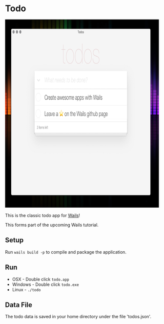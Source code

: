 # Todo

<p align="center">
  <img width="800" height="616" src="./docs/images/todo-app.png">
</p>

This is the classic todo app for [Wails](https://github.com/wailsapp/wails)!

This forms part of the upcoming Wails tutorial.

## Setup

Run `wails build -p` to compile and package the application. 

## Run

 - OSX - Double click `todo.app`
 - Windows - Double click `todo.exe`
 - Linux - `./todo`

## Data File

The todo data is saved in your home directory under the file 'todos.json'.
